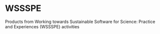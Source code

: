 WSSSPE
======

Products from Working towards Sustainable Software for Science: Practice and Experiences (WSSSPE) activities
